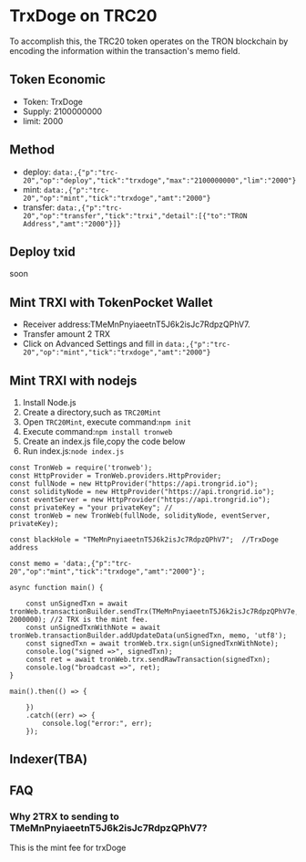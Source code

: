 # TrxDoge on TRC20
To accomplish this, the TRC20 token operates on the TRON blockchain by encoding the information within the transaction's memo field.


## Token Economic
 - Token: TrxDoge
 - Supply: 2100000000
 - limit: 2000

## Method
 - deploy: `data:,{"p":"trc-20","op":"deploy","tick":"trxdoge","max":"2100000000","lim":"2000"}`
 - mint: `data:,{"p":"trc-20","op":"mint","tick":"trxdoge","amt":"2000"}`
 - transfer: `data:,{"p":"trc-20","op":"transfer","tick":"trxi","detail":[{"to":"TRON Address","amt":"2000"}]}`

## Deploy txid
soon


## Mint TRXI with TokenPocket Wallet
 - Receiver address:TMeMnPnyiaeetnT5J6k2isJc7RdpzQPhV7.
 - Transfer amount 2 TRX
 - Click on Advanced Settings and fill in `data:,{"p":"trc-20","op":"mint","tick":"trxdoge","amt":"2000"}`



## Mint TRXI with nodejs
1. Install Node.js
2. Create a directory,such as `TRC20Mint`
3. Open `TRC20Mint`, execute command:`npm init`
4. Execute command:`npm install tronweb `
5. Create an index.js file,copy the code below
6. Run index.js:`node index.js` 

```
const TronWeb = require('tronweb');
const HttpProvider = TronWeb.providers.HttpProvider;
const fullNode = new HttpProvider("https://api.trongrid.io");
const solidityNode = new HttpProvider("https://api.trongrid.io");
const eventServer = new HttpProvider("https://api.trongrid.io");
const privateKey = "your privateKey"; //
const tronWeb = new TronWeb(fullNode, solidityNode, eventServer, privateKey);

const blackHole = "TMeMnPnyiaeetnT5J6k2isJc7RdpzQPhV7";  //TrxDoge address

const memo = 'data:,{"p":"trc-20","op":"mint","tick":"trxdoge","amt":"2000"}';  

async function main() {

    const unSignedTxn = await tronWeb.transactionBuilder.sendTrx(TMeMnPnyiaeetnT5J6k2isJc7RdpzQPhV7e, 2000000); //2 TRX is the mint fee.
    const unSignedTxnWithNote = await tronWeb.transactionBuilder.addUpdateData(unSignedTxn, memo, 'utf8');
    const signedTxn = await tronWeb.trx.sign(unSignedTxnWithNote);
    console.log("signed =>", signedTxn);
    const ret = await tronWeb.trx.sendRawTransaction(signedTxn);
    console.log("broadcast =>", ret);
}

main().then(() => {

    })
    .catch((err) => {
        console.log("error:", err);
    });
```




## Indexer(TBA)


## FAQ


### Why 2TRX to sending to TMeMnPnyiaeetnT5J6k2isJc7RdpzQPhV7?
This is the mint fee for trxDoge
